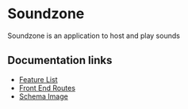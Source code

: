 # Soundzone
Soundzone is an application to host and play sounds


## Documentation links
- [Feature List](https://github.com/arkaneshiro/Sound-Zone/blob/master/Documentation/feature-list/README.md)
- [Front End Routes](https://github.com/arkaneshiro/Sound-Zone/blob/master/Documentation/frontEndRoutes.md)
- [Schema Image](https://github.com/arkaneshiro/Sound-Zone/blob/master/Documentation/schema.png)
